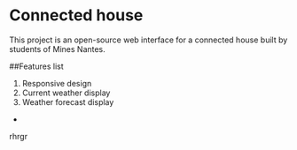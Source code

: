 # Connected house
This project is an open-source web interface for a connected house built by students of Mines Nantes.

##Features list
1. Responsive design
2. Current weather display
3. Weather forecast display
*
rhrgr
